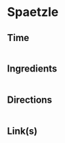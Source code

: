 # Spaetzle

## Time 
```

```

## Ingredients
```

```


## Directions
```

```


## Link(s)
```

```
